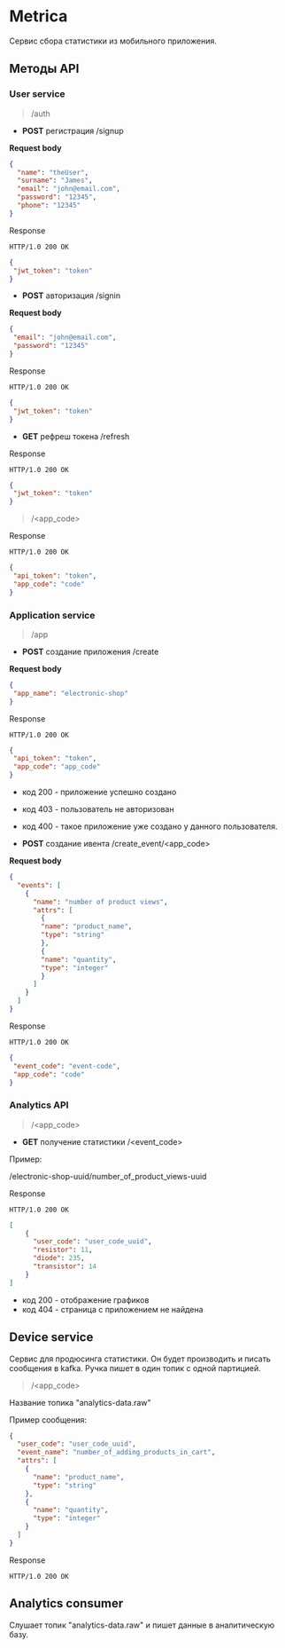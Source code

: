 # Metrica

Cервис сбора статистики из мобильного приложения.

## Методы API

### User service

> /auth

-  **POST** регистрация /signup

**Request body**

```json
{
  "name": "theUser",
  "surname": "James",
  "email": "john@email.com",
  "password": "12345",
  "phone": "12345"
}
```

Response

`HTTP/1.0 200 OK`
```json
{
 "jwt_token": "token"
}
```

-  **POST** авторизация /signin

**Request body**

```json
{
 "email": "john@email.com",
 "password": "12345"
}
```

Response

`HTTP/1.0 200 OK`
```json
{
 "jwt_token": "token"
}
```

-  **GET** рефреш токена /refresh

Response

`HTTP/1.0 200 OK`
```json
{
 "jwt_token": "token"
}
```

> /<app_code> 

Response

`HTTP/1.0 200 OK`
```json
{
 "api_token": "token", 
 "app_code": "code"
}
```

### Application service

> /app

- **POST** создание приложения /create

**Request body**

```json
{
 "app_name": "electronic-shop"
}
```

Response

`HTTP/1.0 200 OK`
```json
{
 "api_token": "token", 
 "app_code": "app_code"
}
```

- код 200 - приложение успешно создано
- код 403 - пользователь не авторизован
- код 400 - такое приложение уже создано у данного пользователя.

- **POST** создание ивента  /create_event/<app_code>

**Request body**

```json
{
  "events": [
    {
      "name": "number of product views",
      "attrs": [
        {
        "name": "product_name",
        "type": "string"
        },
        {
        "name": "quantity",
        "type": "integer"
        }
      ]
    }
  ]
}
```

Response

`HTTP/1.0 200 OK`
```json
{
 "event_code": "event-code", 
 "app_code": "code"
}
```

### Analytics API
> /<app_code>

-  **GET** получение статистики /<event_code>

Пример:

/electronic-shop-uuid/number_of_product_views-uuid

Response

`HTTP/1.0 200 OK`
```json
[
    {
      "user_code": "user_code_uuid",
      "resistor": 11,
      "diode": 235,
      "transistor": 14
    }
]
```

- код 200 - отображение графиков
- код 404 - страница с приложением не найдена

## Device service

Сервис для продюсинга статистики. Он будет производить и писать сообщения в kafka. Ручка пишет в один топик с одной партицией.

> /<app_code>

Название топика "analytics-data.raw"

Пример сообщения:

```json
{
  "user_code": "user_code_uuid",
  "event_name": "number_of_adding_products_in_cart",
  "attrs": [
    {
      "name": "product_name",
      "type": "string"
    },
    {
      "name": "quantity",
      "type": "integer"
    }
  ]
}
```

Response

`HTTP/1.0 200 OK`

## Analytics consumer

Слушает топик "analytics-data.raw" и пишет данные в аналитическую базу.
